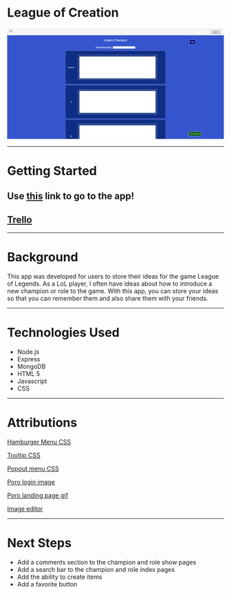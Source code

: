 <style>h1,h2,h3,h4 { border-bottom: 0; } </style>

# League of Creation
![screenshot](./public/assets/img/Screenshot%202023-04-26%20at%202.32.52%20PM.png)

---
# Getting Started

## Use [this](league-of-creation.fly.dev) link to go to the app!

## [Trello](https://trello.com/b/tTPnVPvc/league-of-creation)

---
# Background
This app was developed for users to store their ideas for the game League of Legends. As a LoL player, I often have ideas about how to introduce a new champion or role to the game. With this app, you can store your ideas so that you can remember them and also share them with your friends.

---

# Technologies Used

- Node.js
- Express
- MongoDB
- HTML 5
- Javascript
- CSS

---

# Attributions

[Hamburger Menu CSS](https://codepen.io/alvarotrigo/pen/yLzaPVJ)

[Tooltip CSS](https://www.w3schools.com/css/css_tooltip.asp)

[Popout menu CSS](https://www.30secondsofcode.org/css/s/popout-menu/)

[Poro login image](https://twitter.com/PoroScience)

[Poro landing page gif](https://tenor.com/view/zzz-tired-sleepy-bubble-drool-gif-6358176)

[Image editor](https://www.veed.io/)

---

# Next Steps
- Add a comments section to the champion and role show pages
- Add a search bar to the champion and role index pages
- Add the ability to create items
- Add a favorite button